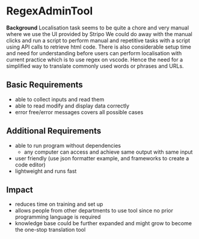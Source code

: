 # RegexAdminTool

**Background**
Localisation task seems to be quite a chore and very manual where we use the UI provided by Stripo
We could do away with the manual clicks and run a script to perform manual and repetitive tasks with a script using API calls to retrieve html code.
There is also considerable setup time and need for understanding before users can perform localisation with current practice which is to use regex on vscode. Hence the need for a simplified way to translate commonly used words or phrases and URLs.

## Basic Requirements
- able to collect inputs and read them
- able to read modify and display data correctly
- error free/error messages covers all possible cases

## Additional Requirements
- able to run program without dependencies
    - any computer can access and achieve same output with same input
- user friendly (use json formatter example, and frameworks to create a code editor)
- lightweight and runs fast

## Impact
- reduces time on training and set up
- allows people from other departments to use tool since no prior programming language is required
- knowledge base could be further expanded and might grow to become the one-stop translation tool
